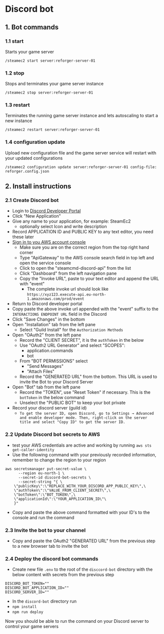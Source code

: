 # Discord bot

## 1. Bot commands

### 1.1 start
Starts your game server

`/steamec2 start server:reforger-server-01`

### 1.2 stop
Stops and terminates your game server instance

`/steamec2 stop server:reforger-server-01`

### 1.3 restart
Terminates the running game server instance and lets autoscaling to start a new instance 

`/steamec2 restart server:reforger-server-01`

### 1.4 configuration update
Upload new configuration file and the game server service will restart with your updated configurations

`/steamec2 configuration update server:reforger-server-01 config-file: reforger.config.json`

## 2. Install instructions

### 2.1 Create Discord bot
* Login to [Discord Developer Portal](https://discord.com/developers/applications)
* Click "New Application" 
* Give any name to your application, for example: SteamEc2
  * optionally select Icon and write description
* Record APPLICATION ID and PUBLIC KEY to any text editor, you need these later
* [Sign in to you AWS account console](https://docs.aws.amazon.com/signin/latest/userguide/console-sign-in-tutorials.html)
  * Make sure you are on the correct region from the top right hand corner
  * Type "ApiGateway" to the AWS console search field in top left and open the service console
  * Click to open the "steamcmd-discord-api" from the list
  * Click "Dashboard" from the left navigation pane
  * Copy the "Invoke URL", paste to your text editor and append the URL with "event"
    * The complete invoke url should look like `https://xyz123.execute-api.eu-north-1.amazonaws.com/prod/event`
* Return to Discord developer portal
* Copy paste the above invoke url appended with the "event" suffix to the `INTERACTIONS ENDPOINT URL` field in the Discord
* Click "Save Changes" in the bottom
* Open "Installation" tab from the left pane
  * Select "Guild Install" for the `Authorization Methods`
* Open "OAuth2" from the left pane
  * Record the "CLIENT SECRET", it is the `authToken` in the below
  * Use "OAuth2 URL Generator" and select "SCOPES":
    * application.commands
    * bot
  * From "BOT PERMISSIONS" select
    * "Send Messages"
    * "Attach Files"
  * Record the "GENERATED URL" from the bottom. This URL is used to invite the Bot to your Discord Server
* Open "Bot" tab from the left pane
  * Record the "TOKEN", use "Reset Token" if necessary. This is the `botToken` in the below command
  * Unselect the "PUBLIC BOT" to keep your bot private
* Record your discord server (guild id) 
  * ```To get the server ID, open Discord, go to Settings → Advanced and enable developer mode. Then, right-click on the server title and select "Copy ID" to get the server ID.```

### 2.2 Update Discord bot secrets to AWS
* test your AWS credentials are active and working by running `aws sts get-caller-identity`
* Use the following command with your previously recorded information, remember to change the region to your region
```
aws secretsmanager put-secret-value \
      --region eu-north-1 \
      --secret-id discord-bot-secrets \
      --secret-string "{ \
	\"publicKey\":\"REPLACE_WITH_YOUR_DISCORD_APP_PUBLIC_KEY\",\
	\"authToken\":\"VALUE_FROM_CLIENT_SECRET\",\
	\"botToken\":\"BOT_TOKEN\",\
	\"applicationId\":\"YOUR_APPLICATION_ID\"\
	}"
```
* Copy and paste the above command formatted with your ID's to the console and run the command

### 2.3 Invite the bot to your channel
* Copy and paste the OAuth2 "GENERATED URL" from the previous step to a new browser tab to invite the bot

### 2.4 Deploy the discord bot commands
* Create new file `.env` to the root of the `disccord-bot` directory with the below content with secrets from the previous step
```
DISCORD_BOT_TOKEN=""
DISCORD_BOT_APPLICATION_ID=""
DISCORD_SERVER_ID=""
```
* In the `discord-bot` directory run
* ```npm install```
* ```npm run deploy```

Now you should be able to run the command on your Discord server to control your game servers